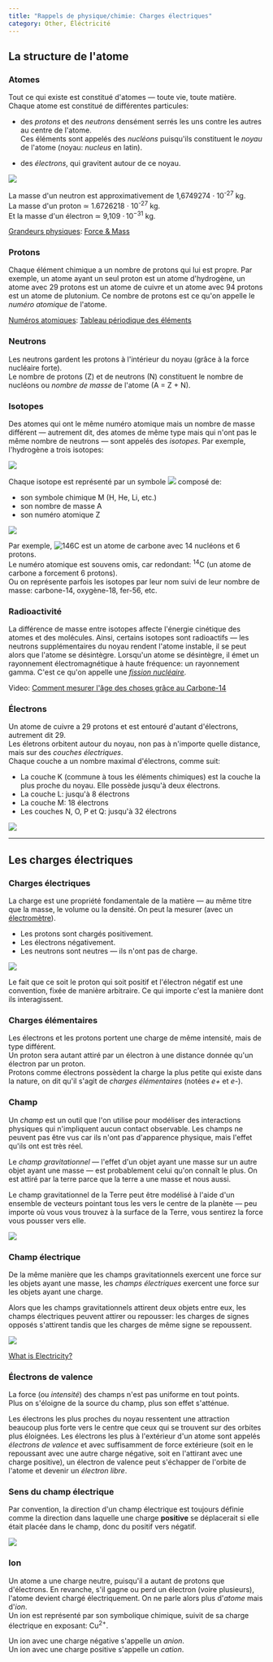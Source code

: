 ```yaml
---
title: "Rappels de physique/chimie: Charges électriques"
category: Other, Éléctricité
---
```


## La structure de l'atome

### Atomes

Tout ce qui existe est constitué d'atomes — toute vie, toute matière.  
Chaque atome est constitué de différentes particules:

* des *protons* et des *neutrons* densément serrés les uns contre les autres au centre de l'atome.  
  Ces éléments sont appelés des *nucléons* puisqu'ils constituent le *noyau* de l'atome (noyau: *nucleus* en latin).

* des *électrons*, qui gravitent autour de ce noyau.

![](https://imgur.com/z6iP7rxm.png)

La masse d'un neutron est approximativement de 1,6749274 ⋅ 10<sup>-27</sup> kg.  
La masse d'un proton ≃ 1.6726218 ⋅ 10<sup>-27</sup> kg.  
Et la masse d'un électron ≃ 9,109 ⋅ 10<sup>−31</sup> kg.

<ins>Grandeurs physiques</ins>: [Force & Mass](https://physics.info/newton-second/)

### Protons

Chaque élément chimique a un nombre de protons qui lui est propre.
Par exemple, un atome ayant un seul proton est un atome d'hydrogène, un atome avec 29 protons est un atome de cuivre et un atome avec 94 protons est un atome de plutonium. Ce nombre de protons est ce qu'on appelle le *numéro atomique* de l'atome.

<ins>Numéros atomiques</ins>: [Tableau périodique des éléments](https://fr.wikipedia.org/wiki/Tableau_p%C3%A9riodique_des_%C3%A9l%C3%A9ments)

### Neutrons

Les neutrons gardent les protons à l'intérieur du noyau (grâce à la force nucléaire forte).  
Le nombre de protons (Z) et de neutrons (N) constituent le nombre de nucléons ou *nombre de masse* de l'atome (A = Z + N).

### Isotopes

Des atomes qui ont le même numéro atomique mais un nombre de masse différent — autrement dit, des atomes de même type mais qui n'ont pas le même nombre de neutrons — sont appelés des *isotopes*. Par exemple, l'hydrogène a trois isotopes:

![](https://i.imgur.com/LGieCXp.jpg)

Chaque isotope est représenté par un symbole ![](https://wikimedia.org/api/rest_v1/media/math/render/svg/4076065bdf2357984cb12d4c63b92d5155de6199) composé de:
* son symbole chimique M (H, He, Li, etc.)
* son nombre de masse A
* son numéro atomique Z

![](https://i.imgur.com/HBahEnn.jpg)

Par exemple, ![<sup>14</sup><sub>6</sub>C](https://i.imgur.com/X5tKQlH.png) est un atome de carbone avec 14 nucléons et 6 protons.  
Le numéro atomique est souvens omis, car redondant: <sup>14</sup>C (un atome de carbone a forcement 6 protons).  
Ou on représente parfois les isotopes par leur nom suivi de leur nombre de masse: carbone-14, oxygène-18, fer-56, etc.

### Radioactivité

La différence de masse entre isotopes affecte l'énergie cinétique des atomes et des molécules. Ainsi, certains isotopes sont radioactifs — les neutrons supplémentaires du noyau rendent l'atome instable, il se peut alors que l'atome se désintègre.
Lorsqu'un atome se désintègre, il émet un rayonnement électromagnétique à haute fréquence: un rayonnement gamma. C'est ce qu'on appelle une [*fission nucléaire*](https://fr.wikipedia.org/wiki/Fission_nucl%C3%A9aire).

Video: [Comment mesurer l'âge des choses grâce au Carbone-14](https://www.youtube.com/watch?v=n3z9AEqSwFU&t=0s)

### Électrons

Un atome de cuivre a 29 protons et est entouré d'autant d'électrons, autrement dit 29.  
Les életrons orbitent autour du noyau, non pas à n'importe quelle distance, mais sur des *couches électriques*.  
Chaque couche a un nombre maximal d'électrons, comme suit:

* La couche K (commune à tous les éléments chimiques) est la couche la plus proche du noyau. Elle possède jusqu'à deux électrons.
* La couche L: jusqu'à 8 électrons
* La couche M: 18 électrons
* Les couches N, O, P et Q: jusqu'à 32 électrons

![](https://i.imgur.com/65FW93r.jpg)

---

## Les charges électriques

### Charges électriques

La charge est une propriété fondamentale de la matière — au même titre que la masse, le volume ou la densité. On peut la mesurer (avec un [électromètre](https://fr.wikipedia.org/wiki/%C3%89lectrom%C3%A8tre)).

* Les protons sont chargés positivement.
* Les électrons négativement.
* Les neutrons sont neutres — ils n'ont pas de charge.

![](https://i.imgur.com/3R1pm9Jm.png)

Le fait que ce soit le proton qui soit positif et l'électron négatif est une convention, fixée de manière arbitraire. Ce qui importe c'est la manière dont ils interagissent.

### Charges élémentaires

Les électrons et les protons portent une charge de même intensité, mais de type différent.  
Un proton sera autant attiré par un électron à une distance donnée qu'un électron par un proton.  
Protons comme électrons possèdent la charge la plus petite qui existe dans la nature, on dit qu'il s'agit de *charges élémentaires* (notées *e+* et *e-*).

### Champ

Un *champ* est un outil que l'on utilise pour modéliser des interactions physiques qui n'impliquent aucun contact observable. Les champs ne peuvent pas être vus car ils n'ont pas d'apparence physique, mais l'effet qu'ils ont est très réel.

Le *champ gravitationnel* — l'effet d'un objet ayant une masse sur un autre objet ayant une masse — est probablement celui qu'on connaît le plus. On est attiré par la terre parce que la terre a une masse et nous aussi.

Le champ gravitationnel de la Terre peut être modélisé à l'aide d'un ensemble de vecteurs pointant tous les vers le centre de la planète — peu importe où vous vous trouvez à la surface de la Terre, vous sentirez la force vous pousser vers elle.

![](https://i.imgur.com/g6nGfUc.png)

### Champ électrique

De la même manière que les champs gravitationnels exercent une force sur les objets ayant une masse, les *champs électriques* exercent une force sur les objets ayant une charge.

Alors que les champs gravitationnels attirent deux objets entre eux, les champs électriques peuvent attirer ou repousser: les charges de signes opposés s'attirent tandis que les charges de même signe se repoussent.

![](https://i.imgur.com/hm23Gn9m.png)

[What is Electricity?](https://learn.sparkfun.com/tutorials/what-is-electricity/all)

### Électrons de valence

La force (ou *intensité*) des champs n'est pas uniforme en tout points.  
Plus on s'éloigne de la source du champ, plus son effet s'atténue.

Les électrons les plus proches du noyau ressentent une attraction beaucoup plus forte vers le centre que ceux qui se trouvent sur des orbites plus éloignées. Les électrons les plus à l'extérieur d'un atome sont appelés *électrons de valence* et avec suffisamment de force extérieure (soit en le repoussant avec une autre charge négative, soit en l'attirant avec une charge positive), un électron de valence peut s'échapper de l'orbite de l'atome et devenir un *électron libre*.

### Sens du champ électrique

Par convention, la direction d'un champ électrique est toujours définie comme la direction dans laquelle une charge **positive** se déplacerait si elle était placée dans le champ, donc du positif vers négatif.

![](https://babel.cegep-ste-foy.qc.ca/profs/rfoy/capsules/images/lignesc.gif)

### Ion

Un atome a une charge neutre, puisqu'il a autant de protons que d'électrons. En revanche, s'il gagne ou perd un électron (voire plusieurs), l'atome devient chargé électriquement. On ne parle alors plus d'*atome* mais d'*ion*.  
Un ion est représenté par son symbolique chimique, suivit de sa charge électrique en exposant: Cu<sup>2+</sup>.

Un ion avec une charge négative s'appelle un *anion*.  
Un ion avec une charge positive s'appelle un *cation*.

